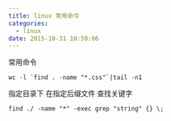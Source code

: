 ```yaml
---
title: linux 常用命令
categories:
  - linux
date: 2015-10-31 10:59:06
---
```


常用命令
```
wc -l `find . -name "*.css"`|tail -n1
```
指定目录下 在指定后缀文件 查找关键字
```
find ./ -name "*" -exec grep "string" {} \;
```

